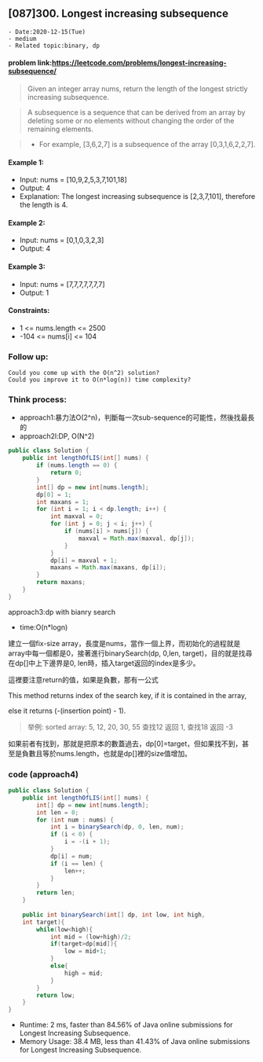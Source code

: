 ## [087]300. Longest increasing subsequence

```
- Date:2020-12-15(Tue)
- medium
- Related topic:binary, dp
```

#### problem link:https://leetcode.com/problems/longest-increasing-subsequence/

>Given an integer array nums, return the length of the longest strictly increasing subsequence.

>A subsequence is a sequence that can be derived from an array by deleting some or no elements without changing the order of the remaining elements. 

> - For example, [3,6,2,7] is a subsequence of the array [0,3,1,6,2,2,7].

 

#### Example 1:

- Input: nums = [10,9,2,5,3,7,101,18]
- Output: 4
- Explanation: The longest increasing subsequence is [2,3,7,101], therefore the length is 4.
#### Example 2:

- Input: nums = [0,1,0,3,2,3]
- Output: 4
#### Example 3:

- Input: nums = [7,7,7,7,7,7,7]
- Output: 1
 

#### Constraints:

- 1 <= nums.length <= 2500
- -104 <= nums[i] <= 104

### Follow up:


```
Could you come up with the O(n^2) solution?
Could you improve it to O(n*log(n)) time complexity?
```

### Think process:
- approach1:暴力法O(2^n)，判斷每一次sub-sequence的可能性，然後找最長的
- approach2l:DP, O(N^2)

```java
public class Solution {
    public int lengthOfLIS(int[] nums) {
        if (nums.length == 0) {
            return 0;
        }
        int[] dp = new int[nums.length];
        dp[0] = 1;
        int maxans = 1;
        for (int i = 1; i < dp.length; i++) {
            int maxval = 0;
            for (int j = 0; j < i; j++) {
                if (nums[i] > nums[j]) {
                    maxval = Math.max(maxval, dp[j]);
                }
            }
            dp[i] = maxval + 1;
            maxans = Math.max(maxans, dp[i]);
        }
        return maxans;
    }
}
```

approach3:dp with bianry search
- time:O(n*logn)

建立一個fix-size array，長度是nums，當作一個上界，而初始化的過程就是array中每一個都是0，接著進行binarySearch(dp, 0,len, target)，目的就是找尋在dp[]中上下邊界是0, len時，插入target返回的index是多少。

這裡要注意return的值，如果是負數，那有一公式

This method returns index of the search key, if it is contained in the array, 

else it returns (-(insertion point) - 1).  
> 举例: sorted array: 5, 12, 20, 30, 55 查找12 返回 1, 查找18 返回 -3

如果前者有找到，那就是把原本的數蓋過去，dp[0]=target，但如果找不到，甚至是負數且等於nums.length，也就是dp[]裡的size值增加。

### code (approach4)

```java
public class Solution {
    public int lengthOfLIS(int[] nums) {
        int[] dp = new int[nums.length];
        int len = 0;
        for (int num : nums) {
            int i = binarySearch(dp, 0, len, num);
            if (i < 0) {
                i = -(i + 1);
            }
            dp[i] = num;
            if (i == len) {
                len++;
            }
        }
        return len;
    }
    
    public int binarySearch(int[] dp, int low, int high, 
    int target){
        while(low<high){
            int mid = (low+high)/2;
            if(target>dp[mid]){
                low = mid+1;
            }
            else{
                high = mid;
            }
        }
        return low;
    }
}
```

- Runtime: 2 ms, faster than 84.56% of Java online submissions for Longest Increasing Subsequence.
- Memory Usage: 38.4 MB, less than 41.43% of Java online submissions for Longest Increasing Subsequence.



